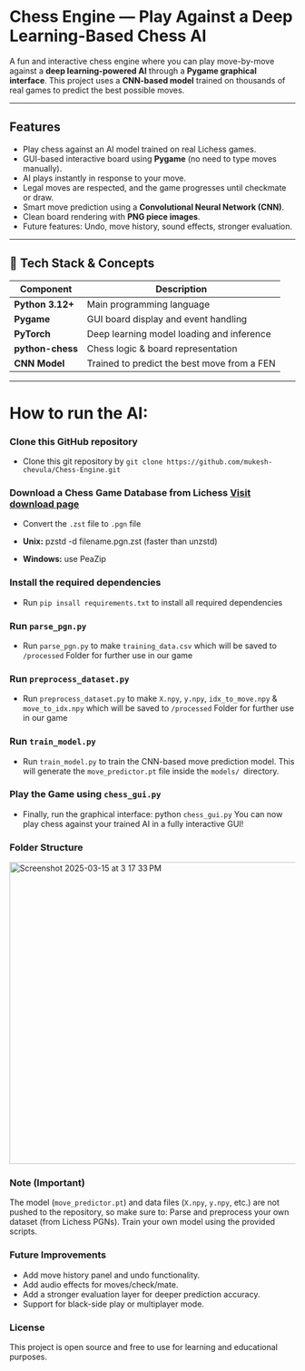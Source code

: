 # Chess Engine — Play Against a Deep Learning-Based Chess AI

A fun and interactive chess engine where you can play move-by-move against a **deep learning-powered AI** through a **Pygame graphical interface**. This project uses a **CNN-based model** trained on thousands of real games to predict the best possible moves.

---

## Features

- Play chess against an AI model trained on real Lichess games.
- GUI-based interactive board using **Pygame** (no need to type moves manually).
- AI plays instantly in response to your move.
- Legal moves are respected, and the game progresses until checkmate or draw.
- Smart move prediction using a **Convolutional Neural Network (CNN)**.
- Clean board rendering with **PNG piece images**.
- Future features: Undo, move history, sound effects, stronger evaluation.

---

## 🧠 Tech Stack & Concepts

| Component        | Description                                 |
| ---------------- | ------------------------------------------- |
| **Python 3.12+** | Main programming language                   |
| **Pygame**       | GUI board display and event handling        |
| **PyTorch**      | Deep learning model loading and inference   |
| **python-chess** | Chess logic & board representation          |
| **CNN Model**    | Trained to predict the best move from a FEN |

---

# How to run the AI:

### Clone this GitHub repository

- Clone this git repository by `git clone https://github.com/mukesh-chevula/Chess-Engine.git`

### Download a Chess Game Database from Lichess [Visit download page](https://database.lichess.org)

- Convert the `.zst` file to `.pgn` file

* **Unix:** pzstd -d filename.pgn.zst (faster than unzstd)

* **Windows:** use PeaZip

### Install the required dependencies

- Run `pip insall requirements.txt` to install all required dependencies

### Run `parse_pgn.py`

- Run `parse_pgn.py` to make `training_data.csv` which will be saved to `/processed` Folder for further use in our game

### Run `preprocess_dataset.py`

- Run `preprocess_dataset.py` to make `X.npy`, `y.npy`, `idx_to_move.npy` & `move_to_idx.npy` which will be saved to `/processed` Folder for further use in our game

### Run `train_model.py`

- Run `train_model.py` to train the CNN-based move prediction model. This will generate the `move_predictor.pt` file inside the `models/ `directory.

### Play the Game using `chess_gui.py`

- Finally, run the graphical interface:
  python `chess_gui.py`
  You can now play chess against your trained AI in a fully interactive GUI!

### Folder Structure
<img width="532" alt="Screenshot 2025-03-15 at 3 17 33 PM" src="https://github.com/user-attachments/assets/4fb7a184-7051-47a9-b261-42771ab7e9f9" />



### Note (Important)

The model (`move_predictor.pt`) and data files (`X.npy`, `y.npy`, etc.) are not pushed to the repository, so make sure to:
Parse and preprocess your own dataset (from Lichess PGNs).
Train your own model using the provided scripts.

### Future Improvements

- Add move history panel and undo functionality.
- Add audio effects for moves/check/mate.
- Add a stronger evaluation layer for deeper prediction accuracy.
- Support for black-side play or multiplayer mode.

### License

This project is open source and free to use for learning and educational purposes.
